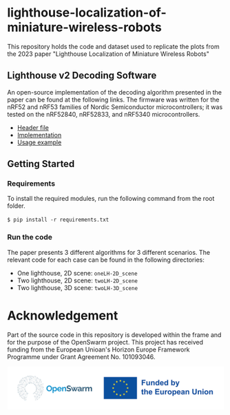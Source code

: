 # lighthouse-localization-of-miniature-wireless-robots
This repository holds the code and dataset used to replicate the plots from the 2023 paper "Lighthouse Localization of Miniature Wireless Robots"

## Lighthouse v2 Decoding Software

An open-source implementation of the decoding algorithm presented in the paper can be found at the following links. The firmware was written for the nRF52 and nRF53 families of Nordic Semiconductor microcontrollers; it was tested on the nRF52840, nRF52833, and nRF5340 microcontrollers.
- [Header file](https://github.com/DotBots/DotBot-firmware/blob/f3a46c34e9ee9bda8e34b37e943eea6c8cd8e2da/bsp/lh2.h)
- [Implementation](https://github.com/DotBots/DotBot-firmware/blob/f3a46c34e9ee9bda8e34b37e943eea6c8cd8e2da/bsp/nrf/lh2.c)
- [Usage example](https://github.com/DotBots/DotBot-firmware/blob/f3a46c34e9ee9bda8e34b37e943eea6c8cd8e2da/projects/01bsp_lighthouse/01bsp_lighthouse.c)

## Getting Started

### Requirements
To install the required modules, run the following command from the root folder.

`$ pip install -r requirements.txt`

### Run the code

The paper presents 3 different algorithms for 3 different scenarios. The relevant code for each case can be found in the following directories:
- One lighthouse, 2D scene: `oneLH-2D_scene`
- Two lighthouse, 2D scene: `twoLH-2D_scene`
- Two lighthouse, 3D scene: `twoLH-3D_scene`




# Acknowledgement

Part of the source code in this repository is developed within the frame and for the purpose of the OpenSwarm project. This project has received funding from the European Unioan's Horizon Europe Framework Programme under Grant Agreement No. 101093046.

![OpenSwarm - Funded by the European Union](logos/ack.png)
